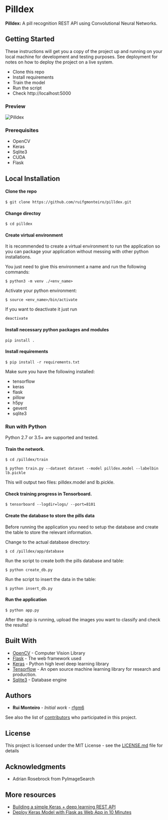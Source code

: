 # Pilldex

**Pilldex:** A pill recognition REST API using Convolutional Neural Networks.

## Getting Started

These instructions will get you a copy of the project up and running on your local machine for development and testing purposes. See deployment for notes on how to deploy the project on a live system.

- Clone this repo 
- Install requirements
- Train the model
- Run the script
- Check http://localhost:5000

### Preview

![Pilldex](https://raw.githubusercontent.com/ruifgmonteiro/pilldex/master/example.png)

### Prerequisites

- OpenCV
- Keras
- Sqlite3
- CUDA
- Flask

## Local Installation

#### Clone the repo

```shell
$ git clone https://github.com/ruifgmonteiro/pilldex.git
```

#### Change directoy

```shell
$ cd pilldex
```

#### Create virtual environment

It is recommended to create a virtual environment to run the application so you can package your application without messing with other python installations. 

You just need to give this environment a name and run the following commands:

```shell
$ python3 -m venv ./<env_name>
```

Activate your python environment:

```shell
$ source <env_name>/bin/activate
```

If you want to deactivate it just run 

```shell 
deactivate
```

#### Install necessary python packages and modules 

```shell
pip install .
```

#### Install requirements

```shell
$ pip install -r requirements.txt
```

Make sure you have the following installed:
- tensorflow
- keras
- flask
- pillow
- h5py
- gevent
- sqlite3

### Run with Python

Python 2.7 or 3.5+ are supported and tested.

#### Train the network.


```shell
$ cd /pilldex/train

$ python train.py --dataset dataset --model pilldex.model --labelbin lb.pickle
```

This will output two files: pilldex.model and lb.pickle.

#### Check training progress in Tensorboard.

```shell
$ tensorboard --logdir=logs/ --port=8101
```

#### Create the database to store the pills data

Before running the application you need to setup the database and create the table to store the relevant information.

Change to the actual database directory:

```shell
$ cd /pilldex/app/database
```

Run the script to create both the pills database and table:

```shell
$ python create_db.py 
```

Run the script to insert the data in the table:

```shell
$ python insert_db.py
```

#### Run the application

```shell
$ python app.py
```

After the app is running, upload the images you want to classify and check the results!

## Built With

* [OpenCV](https://github.com/opencv/opencv) - Computer Vision Library
* [Flask](http://flask.pocoo.org/docs/1.0/) - The web framework used
* [Keras](https://keras.io/) - Python high level deep learning library
* [Tensorflow](https://www.tensorflow.org/) - An open source machine learning library for research and production.
* [Sqlite3](https://www.sqlite.org/docs.html) - Database engine

## Authors

* **Rui Monteiro** - *Initial work* - [rfgm6](https://github.com/rfgm6)

See also the list of [contributors](https://github.com/pilldex/graphs/contributors) who participated in this project.

## License

This project is licensed under the MIT License - see the [LICENSE.md](LICENSE.md) file for details

## Acknowledgments

* Adrian Rosebrock from PyImageSearch

## More resources

* [Building a simple Keras + deep learning REST API](https://blog.keras.io/building-a-simple-keras-deep-learning-rest-api.html)
* [Deploy Keras Model with Flask as Web App in 10 Minutes](https://github.com/mtobeiyf/keras-flask-deploy-webapp)

